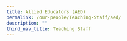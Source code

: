```yaml
---
title: Allied Educators (AED)
permalink: /our-people/Teaching-Staff/aed/
description: ""
third_nav_title: Teaching Staff
---
```

